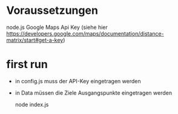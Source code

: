 # Voraussetzungen

node.js
Google Maps Api Key (siehe hier https://developers.google.com/maps/documentation/distance-matrix/start#get-a-key)

# first run

* in config.js muss der API-Key eingetragen werden
* in Data müssen die Ziele Ausgangspunkte eingetragen werden

    node index.js
